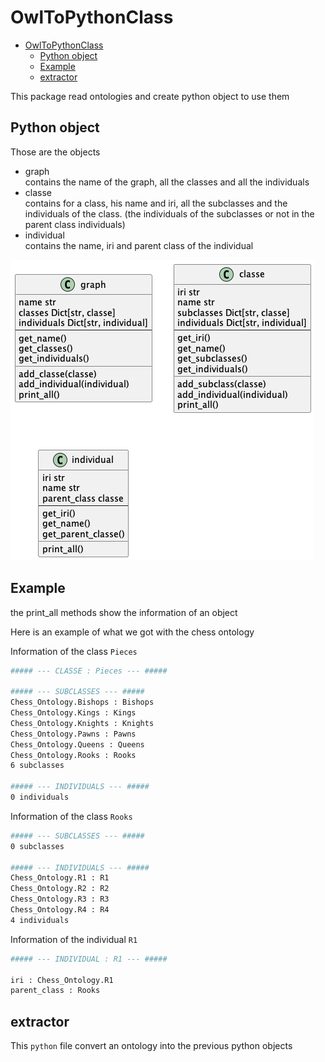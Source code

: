# OwlToPythonClass

<style>
r { color: Red }
o { color: Orange }
g { color: Green }
</style>

- [OwlToPythonClass](#owltopythonclass)
  - [Python object](#python-object)
  - [Example](#example)
  - [extractor](#extractor)


This package read ontologies and create python object to use them

## Python object
Those are the objects  

- graph  
contains the name of the graph, all the classes and all the individuals  
- classe  
contains for a class, his name and iri, all the subclasses and the individuals of the class. 
(the individuals of the subclasses or not in the parent class individuals)
- individual  
contains the name, iri and parent class of the individual
  

![image](owl_object_diagram/owl_object.png)

## Example
the print_all methods show the information of an object  

Here is an example of what we got with the chess ontology

Information of the class `Pieces`
```bash
##### --- CLASSE : Pieces --- #####

##### --- SUBCLASSES --- #####
Chess_Ontology.Bishops : Bishops
Chess_Ontology.Kings : Kings
Chess_Ontology.Knights : Knights
Chess_Ontology.Pawns : Pawns
Chess_Ontology.Queens : Queens
Chess_Ontology.Rooks : Rooks
6 subclasses

##### --- INDIVIDUALS --- #####
0 individuals
```


Information of the class `Rooks`
```bash
##### --- SUBCLASSES --- #####
0 subclasses

##### --- INDIVIDUALS --- #####
Chess_Ontology.R1 : R1
Chess_Ontology.R2 : R2
Chess_Ontology.R3 : R3
Chess_Ontology.R4 : R4
4 individuals
```

Information of the individual `R1`
```bash
##### --- INDIVIDUAL : R1 --- #####

iri : Chess_Ontology.R1
parent_class : Rooks
```

## extractor
This `python` file convert an ontology into the previous python objects